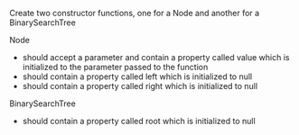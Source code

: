Create two constructor functions, one for a Node and another for a BinarySearchTree

Node

- should accept a parameter and contain a property called value which is initialized to the parameter passed to the function
- should contain a property called left which is initialized to null
- should contain a property called right which is initialized to null

BinarySearchTree

- should contain a property called root which is initialized to null
